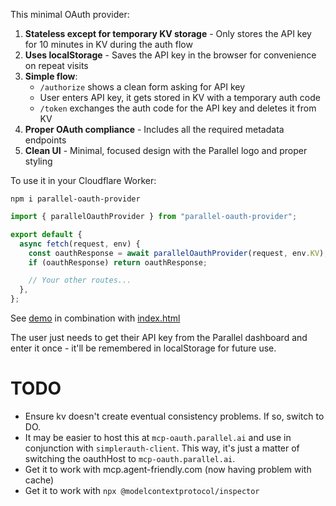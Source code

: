 This minimal OAuth provider:

1. **Stateless except for temporary KV storage** - Only stores the API key for 10 minutes in KV during the auth flow
2. **Uses localStorage** - Saves the API key in the browser for convenience on repeat visits
3. **Simple flow**:
   - `/authorize` shows a clean form asking for API key
   - User enters API key, it gets stored in KV with a temporary auth code
   - `/token` exchanges the auth code for the API key and deletes it from KV
4. **Proper OAuth compliance** - Includes all the required metadata endpoints
5. **Clean UI** - Minimal, focused design with the Parallel logo and proper styling

To use it in your Cloudflare Worker:

```
npm i parallel-oauth-provider
```

```js
import { parallelOauthProvider } from "parallel-oauth-provider";

export default {
  async fetch(request, env) {
    const oauthResponse = await parallelOauthProvider(request, env.KV);
    if (oauthResponse) return oauthResponse;

    // Your other routes...
  },
};
```

See [demo](demo.ts) in combination with [index.html](index.html)

The user just needs to get their API key from the Parallel dashboard and enter it once - it'll be remembered in localStorage for future use.

# TODO

- Ensure kv doesn't create eventual consistency problems. If so, switch to DO.
- It may be easier to host this at `mcp-oauth.parallel.ai` and use in conjunction with `simplerauth-client`. This way, it's just a matter of switching the oauthHost to `mcp-oauth.parallel.ai`.
- Get it to work with mcp.agent-friendly.com (now having problem with cache)
- Get it to work with `npx @modelcontextprotocol/inspector`
